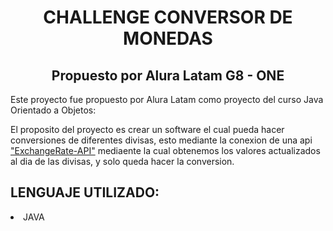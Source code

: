 <h1 align="center"> CHALLENGE CONVERSOR DE MONEDAS</h1>
<h2 align="center"> Propuesto por Alura Latam G8 - ONE </h2>
<p>Este proyecto fue propuesto por Alura Latam como proyecto del curso Java Orientado a Objetos:</p>
<p>El proposito del proyecto es crear un software el cual pueda hacer conversiones de diferentes divisas, esto mediante la conexion de una api <a href="https://www.exchangerate-api.com/">"ExchangeRate-API"</a>
  mediaente la cual obtenemos los valores actualizados al dia de las divisas, y solo queda hacer la conversion.</p>

<h2>LENGUAJE UTILIZADO:</h2>
<li>
  JAVA
</li>

